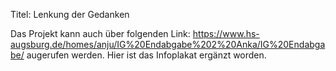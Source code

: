 Titel: Lenkung der Gedanken

Das Projekt kann auch über folgenden Link: <https://www.hs-augsburg.de/homes/anju/IG%20Endabgabe%202%20Anka/IG%20Endabgabe/> augerufen werden. Hier ist das Infoplakat ergänzt worden.